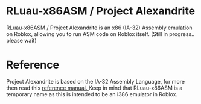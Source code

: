 # RLuau-x86ASM / Project Alexandrite
RLuau-x86ASM / Project Alexandrite is an x86 (IA-32) Assembly emulation on Roblox, allowing you to run ASM code on Roblox itself. 
(Still in progress.. please wait)

# Reference
Project Alexandrite is based on the IA-32 Assembly Language, for more then read this <a href=https://docs.oracle.com/cd/E19455-01/806-3773/806-3773.pdf> reference manual. </a>
Keep in mind that RLuau-x86ASM is a temporary name as this is intended to be an i386 emulator in Roblox.
